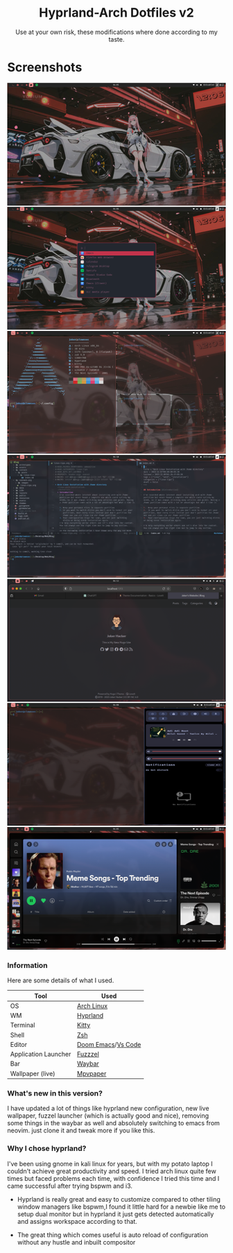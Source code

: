 <div align="center">
  <h1>Hyprland-Arch Dotfiles v2</h1>
  <p>
    Use at your own risk, these modifications where done according to my taste.
  </p>  

</div>

# Screenshots

![1](screenshots/2.png)
![2](screenshots/5.png)
![3](screenshots/3.png)
![4](screenshots/7.png)
![5](screenshots/1.png)
![6](screenshots/6.png)
![7](screenshots/4.png)

### Information
Here are some details of what I used.

| Tool | Used |
| ---- | ---- |
| OS | [Arch Linux](https://archlinux.org/) |
| WM | [Hyprland](hyprland.org/) |
| Terminal | [Kitty](https://github.com/kovidgoyal/kitty) |1
| Shell | [Zsh](https://www.zsh.org/) |
| Editor | [Doom Emacs](https://github.com/doomemacs/doomemacs)/[Vs Code](https://code.visualstudio.com/) |
| Application Launcher | [Fuzzzel](https://codeberg.org/dnkl/fuzzel) |
| Bar | [Waybar](https://github.com/Alexays/Waybar) |
| Wallpaper (live) | [Mpvpaper](https://github.com/GhostNaN/mpvpaper) |

### What's new in this version?
I have updated a lot of things like hyprland new configuration, new live wallpaper, fuzzel launcher (which is actually good and nice), removing some things in the waybar as well and absolutely switching to emacs from neovim. just clone it and tweak more if you like this.

### Why I chose hyprland?
I've been using gnome in kali linux for years, but with my potato
laptop I couldn't achieve great productivity and speed. I tried arch linux quite few times but faced problems each time, with confidence I tried this time and I came successful after trying bspwm and i3.

- Hyprland is really great and easy to customize compared to other tiling window managers like bspwm,I found it little hard for a newbie like me to setup dual monitor but in hyprland it just gets detected automatically and assigns workspace according to that.

- The great thing which comes useful is auto reload of configuration without any hustle and inbuilt compositor
